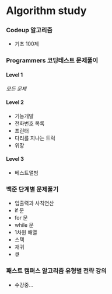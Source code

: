 # Algorithm study

### Codeup 알고리즘
  - 기초 100제

### Programmers 코딩테스트 문제풀이

   #### Level 1
   *모든 문제*


  #### Level 2
   - 기능개발
   - 전화번호 목록
   - 프린터
   - 다리를 지나는 트럭
   - 위장
   
  #### Level 3
   - 베스트앨범
  

### 백준 단계별 문제풀기
  - 입출력과 사칙연산
  - if 문
  - for 문
  - while 문
  - 1차원 배열
  - 스택
  - 재귀
  - 큐 



### 패스트 캠퍼스 알고리즘 유형별 전략 강의
  - 수강중...
